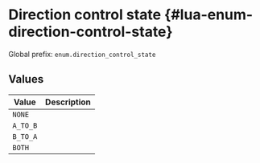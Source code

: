 # Direction control state {#lua-enum-direction-control-state}

Global prefix: `enum.direction_control_state`

## Values

| Value    | Description |
| -------- | ----------- |
| `NONE`   | |
| `A_TO_B` | |
| `B_TO_A` | |
| `BOTH`   | |
